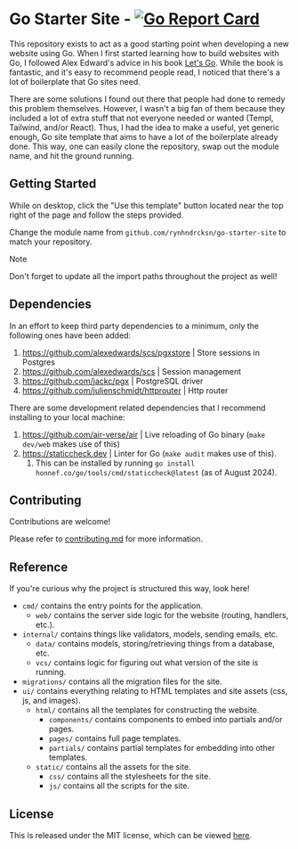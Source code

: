 # Go Starter Site - [![Go Report Card](https://goreportcard.com/badge/github.com/rynhndrcksn/go-starter-site)](https://goreportcard.com/report/github.com/rynhndrcksn/go-starter-site)

This repository exists to act as a good starting point when developing a new website using Go.
When I first started learning how to build websites with Go, I followed Alex Edward's advice in his book [Let's Go](https://lets-go.alexedwards.net).
While the book is fantastic, and it's easy to recommend people read, I noticed that there's a lot of boilerplate that Go sites need.

There are some solutions I found out there that people had done to remedy this problem themselves.
However, I wasn't a big fan of them because they included a lot of extra stuff that not everyone needed or wanted (Templ, Tailwind, and/or React).
Thus, I had the idea to make a useful, yet generic enough, Go site template that aims to have a lot of the boilerplate already done.
This way, one can easily clone the repository, swap out the module name, and hit the ground running.

## Getting Started

While on desktop, click the "Use this template" button located near the top right of the page and follow the steps provided.

Change the module name from `github.com/rynhndrcksn/go-starter-site` to match your repository.

> [!NOTE]
> Don't forget to update all the import paths throughout the project as well!

## Dependencies

In an effort to keep third party dependencies to a minimum, only the following ones have been added:

1. https://github.com/alexedwards/scs/pgxstore | Store sessions in Postgres
2. https://github.com/alexedwards/scs | Session management
3. https://github.com/jackc/pgx | PostgreSQL driver
4. https://github.com/julienschmidt/httprouter | Http router

There are some development related dependencies that I recommend installing to your local machine:

1. https://github.com/air-verse/air | Live reloading of Go binary (`make dev/web` makes use of this)
2. https://staticcheck.dev | Linter for Go (`make audit` makes use of this).
   1. This can be installed by running `go install honnef.co/go/tools/cmd/staticcheck@latest` (as of August 2024).

## Contributing

Contributions are welcome!

Please refer to [contributing.md](contributing.md) for more information.

## Reference

If you're curious why the project is structured this way, look here!

- `cmd/` contains the entry points for the application.
    - `web/` contains the server side logic for the website (routing, handlers, etc.).
- `internal/` contains things like validators, models, sending emails, etc.
    - `data/` contains models, storing/retrieving things from a database, etc.
    - `vcs/` contains logic for figuring out what version of the site is running.
- `migrations/` contains all the migration files for the site.
- `ui/` contains everything relating to HTML templates and site assets (css, js, and images).
    - `html/` contains all the templates for constructing the website.
        - `components/` contains components to embed into partials and/or pages.
        - `pages/` contains full page templates.
        - `partials/` contains partial templates for embedding into other templates.
    - `static/` contains all the assets for the site.
        - `css/` contains all the stylesheets for the site.
        - `js/` contains all the scripts for the site.

## License

This is released under the MIT license, which can be viewed [here](LICENSE).

